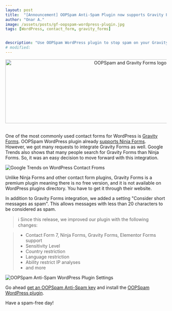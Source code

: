 ```yaml
---
layout: post
title:  "[Announcement] OOPSpam Anti-Spam Plugin now supports Gravity Forms"
author: "Onar A."
image: /assets/posts/gf-oopspam-wordpress-plugin.jpg
tags: [WordPress, contact_form, gravity_forms]


description: "Use OOPSpam WordPress plugin to stop spam on your Gravity Forms"
# modified: 
---
```

<center>
<a href="https://wordpress.org/plugins/oopspam-anti-spam/">
<img width="772" style="height: 200px;object-fit: cover;" alt="OOPSpam and Gravity Forms logos" src="/blog/assets/posts/gf-oopspam-wordpress-plugin.jpg">
</a>
</center>
<br/>


One of the most commonly used contact forms for WordPress is [Gravity Forms](https://www.gravityforms.com/). OOPSpam WordPress plugin already [supports Ninja Forms](https://www.oopspam.com/blog/spam-protection-for-ninja-forms). However, we got many requests to integrate Gravity Forms as well. Google Trends also shows that many people search for Gravity Forms than Ninja Forms. So, it was an easy decision to move forward with this integration.

![Google Trends on WordPress Contact Froms](/blog/assets/posts/contact_from_trends.png "Google Trends on WordPress Contact Froms")

Unlike Ninja Forms and other contact form plugins, Gravity Forms is a premium plugin meaning there is no free version, and it is not available on WordPress plugins directory. You have to get it through their website.

In addition to Gravity Forms integration, we added a setting "Consider short messages as spam". This allows messages with less than 20 characters to be considered as spam.

> ℹ️ Since this release, we improved our plugin with the following changes:

> - Contact Form 7, Ninja Forms, Gravity Forms, Elementor Forms support
> - Sensitivity Level
> - Country restriction
> - Language restriction
> - Ability restrict IP analyses
> - and more

![OOPSpam Anti-Spam WordPress Plugin Settings](/blog/assets/posts/oopspam-plugin-settings.png  "OOPSpam Anti-Spam WordPress Plugin Settings")


Go ahead [get an OOPSpam Anti-Spam key](https://app.oopspam.com/Identity/Account/Register) and install the [OOPSpam WordPress plugin](https://wordpress.org/plugins/oopspam-anti-spam/).

Have a spam-free day!